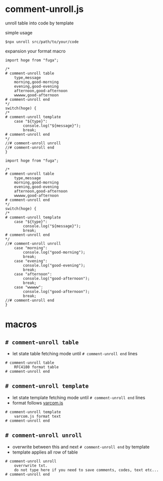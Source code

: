 # comment-unroll.js
unroll table into code by template

simple usage
```
$npx unroll src/path/to/your/code
```

expansion your format macro

```
import hoge from "fuga";

/*
# comment-unroll table
    type,message
    morning,good-morning
    evening,good-evening
    afternoon,good-afternoon
    wwwww,good-afternoon
# comment-unroll end
*/
switch(hoge) {
/*
# comment-unroll template
    case "${type}":
        console.log("${message}");
        break;
# comment-unroll end
*/
//# comment-unroll unroll
//# comment-unroll end
}
```

```
import hoge from "fuga";

/*
# comment-unroll table
    type,message
    morning,good-morning
    evening,good-evening
    afternoon,good-afternoon
    wwwww,good-afternoon
# comment-unroll end
*/
switch(hoge) {
/*
# comment-unroll template
    case "${type}":
        console.log("${message}");
        break;
# comment-unroll end
*/
//# comment-unroll unroll
    case "morning":
        console.log("good-morning");
        break;
    case "evening":
        console.log("good-evening");
        break;
    case "afternoon":
        console.log("good-afternoon");
        break;
    case "wwwww":
        console.log("good-afternoon");
        break;
//# comment-unroll end
}
```

# macros


## `# comment-unroll table`

- let state table fetching mode until `# comment-unroll end` lines

```
# comment-unroll table
    RFC4180 format table
# comment-unroll end
```

## `# comment-unroll template`

- let state template fetching mode until `# comment-unroll end` lines
- format follows [varcom.js](https://github.com/r22n/varcom.js)

```
# comment-unroll template
    varcom.js format text
# comment-unroll end
```

## `# comment-unroll unroll`

- overwrite between this and next `# comment-unroll end` by template 
- template applies all row of table

```
# comment-unroll unroll
    overrwrite txt. 
    do not type here if you need to save comments, codes, text etc...
# comment-unroll end
```